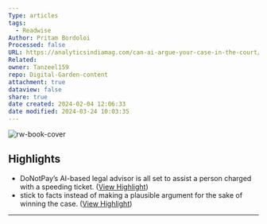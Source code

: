 ```yaml
---
Type: articles
tags:
  - Readwise
Author: Pritam Bordoloi
Processed: false
URL: https://analyticsindiamag.com/can-ai-argue-your-case-in-the-court/?utm_source=rss&utm_medium=rss&utm_campaign=can-ai-argue-your-case-in-the-court
Related: 
owner: Tanzeel159
repo: Digital-Garden-content
attachment: true
dataview: false
share: true
date created: 2024-02-04 12:06:33
date modified: 2024-03-24 10:03:35
---
```

![rw-book-cover](https://149695847.v2.pressablecdn.com/wp-content/uploads/2023/01/Can-AI-Argue-Your-Case-in-the-Court.jpg)

## Highlights
- DoNotPay’s AI-based legal advisor is all set to assist a person charged with a speeding ticket. ([View Highlight](https://read.readwise.io/read/01gpzwnc5mh0qsb5mqr9153y0f))
- stick to facts instead of making a plausible argument for the sake of winning the case. ([View Highlight](https://read.readwise.io/read/01gpzwnv5qrf7axw3e4b7a9a84))
---